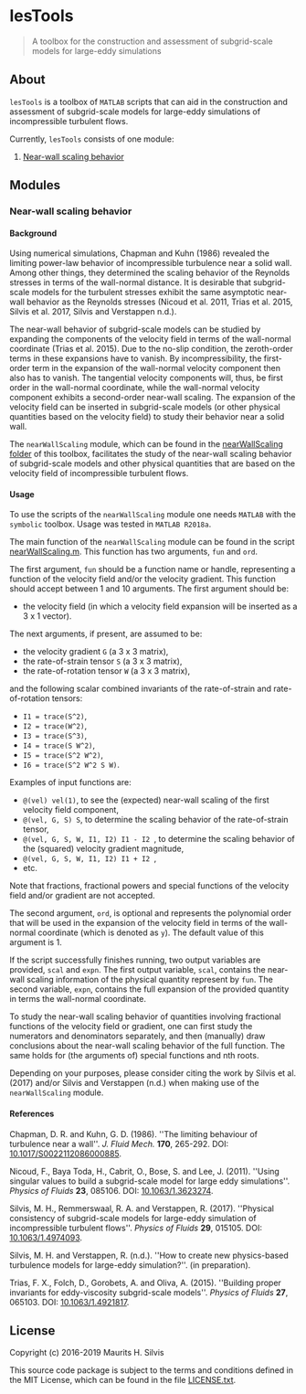 # lesTools

> A toolbox for the construction and assessment of subgrid-scale models for large-eddy simulations

## About

`lesTools` is a toolbox of `MATLAB` scripts that can aid in the construction and assessment of subgrid-scale models for large-eddy simulations of incompressible turbulent flows.

Currently, `lesTools` consists of one module:

1. [Near-wall scaling behavior](#near-wall-scaling-behavior)

## Modules

### Near-wall scaling behavior

#### Background

Using numerical simulations, Chapman and Kuhn (1986) revealed the limiting power-law behavior of incompressible turbulence near a solid wall.
Among other things, they determined the scaling behavior of the Reynolds stresses in terms of the wall-normal distance.
It is desirable that subgrid-scale models for the turbulent stresses exhibit the same asymptotic near-wall behavior as the Reynolds stresses (Nicoud et al. 2011, Trias et al. 2015, Silvis et al. 2017, Silvis and Verstappen n.d.).

The near-wall behavior of subgrid-scale models can be studied by expanding the components of the velocity field in terms of the wall-normal coordinate (Trias et al. 2015).
Due to the no-slip condition, the zeroth-order terms in these expansions have to vanish.
By incompressibility, the first-order term in the expansion of the wall-normal velocity component then also has to vanish.
The tangential velocity components will, thus, be first order in the wall-normal coordinate, while the wall-normal velocity component exhibits a second-order near-wall scaling.
The expansion of the velocity field can be inserted in subgrid-scale models (or other physical quantities based on the velocity field) to study their behavior near a solid wall.

The `nearWallScaling` module, which can be found in the [nearWallScaling folder](nearWallScaling) of this toolbox, facilitates the study of the near-wall scaling behavior of subgrid-scale models and other physical quantities that are based on the velocity field of incompressible turbulent flows.

#### Usage

To use the scripts of the `nearWallScaling` module one needs `MATLAB` with the `symbolic` toolbox.
Usage was tested in `MATLAB R2018a`.

The main function of the `nearWallScaling` module can be found in the script [nearWallScaling.m](nearWallScaling/nearWallScaling.m).
This function has two arguments, `fun` and `ord`.

The first argument, `fun` should be a function name or handle, representing a function of the velocity field and/or the velocity gradient.
This function should accept between 1 and 10 arguments.
The first argument should be:

- the velocity field (in which a velocity field expansion will be inserted as a 3 x 1 vector).

The next arguments, if present, are assumed to be:

- the velocity gradient `G` (a 3 x 3 matrix),
- the rate-of-strain tensor `S` (a 3 x 3 matrix),
- the rate-of-rotation tensor `W` (a 3 x 3 matrix),

and the following scalar combined invariants of the rate-of-strain
and rate-of-rotation tensors:

- `I1 = trace(S^2)`,
- `I2 = trace(W^2)`,
- `I3 = trace(S^3)`,
- `I4 = trace(S W^2)`,
- `I5 = trace(S^2 W^2)`,
- `I6 = trace(S^2 W^2 S W)`.

Examples of input functions are:

- `@(vel) vel(1)`, to see the (expected) near-wall scaling of the first velocity field component,
- `@(vel, G, S) S`, to determine the scaling behavior of the rate-of-strain tensor,
- `@(vel, G, S, W, I1, I2) I1 - I2 `, to determine the scaling behavior of the (squared) velocity gradient magnitude,
- `@(vel, G, S, W, I1, I2) I1 + I2 `,
- etc.

Note that fractions, fractional powers and special functions of the velocity field and/or gradient are not accepted.

The second argument, `ord`, is optional and represents the polynomial order that will be used in the expansion of the velocity field in terms of the wall-normal coordinate (which is denoted as `y`).
The default value of this argument is 1.

If the script successfully finishes running, two output variables are provided, `scal` and `expn`.
The first output variable, `scal`, contains the near-wall scaling information of the physical quantity represent by `fun`.
The second variable, `expn`, contains the full expansion of the provided quantity in terms the wall-normal coordinate.

To study the near-wall scaling behavior of quantities involving fractional functions of the velocity field or gradient, one can first study the numerators and denominators separately, and then (manually) draw conclusions about the near-wall scaling behavior of the full function.
The same holds for (the arguments of) special functions and nth roots.

Depending on your purposes, please consider citing the work by Silvis et al. (2017) and/or Silvis and Verstappen (n.d.) when making use of the `nearWallScaling` module.

#### References

Chapman, D. R. and Kuhn, G. D. (1986). ''The limiting behaviour of turbulence near a wall''. *J. Fluid Mech.* **170**, 265-292. DOI: [10.1017/S0022112086000885](http://doi.org/10.1017/S0022112086000885).

Nicoud, F., Baya Toda, H., Cabrit, O., Bose, S. and Lee, J. (2011). ''Using singular values to build a subgrid-scale model for large eddy simulations''. *Physics of Fluids* **23**, 085106. DOI: [10.1063/1.3623274](http://doi.org/10.1063/1.3623274).

Silvis, M. H., Remmerswaal, R. A. and Verstappen, R. (2017). ''Physical consistency of subgrid-scale models for large-eddy simulation of incompressible turbulent flows''. *Physics of Fluids* **29**, 015105. DOI: [10.1063/1.4974093](http://doi.org/10.1063/1.4974093).

Silvis, M. H. and Verstappen, R. (n.d.). ''How to create new physics-based turbulence models for large-eddy simulation?''. (in preparation).

Trias, F. X., Folch, D., Gorobets, A. and Oliva, A. (2015). ''Building proper invariants for eddy-viscosity subgrid-scale models''. *Physics of Fluids* **27**, 065103. DOI: [10.1063/1.4921817](http://doi.org/10.1063/1.4921817).

## License

Copyright (c) 2016-2019 Maurits H. Silvis

This source code package is subject to the terms and conditions defined in the MIT License, which can be found in the file [LICENSE.txt](LICENSE.txt).
